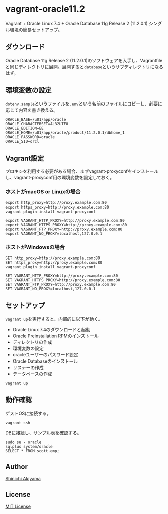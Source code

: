 vagrant-oracle11.2
==================

Vagrant + Oracle Linux 7.4 + Oracle Database 11g Release 2 (11.2.0.1) シングル環境の簡易セットアップ。

ダウンロード
------------

Oracle Database 11g Release 2 (11.2.0.1)のソフトウェアを入手し、Vagrantfileと同じディレクトリに展開。展開すると`database`というサブディレクトリになるはず。

環境変数の設定
--------------

`dotenv.sample`というファイルを`.env`という名前のファイルにコピーし、必要に応じて内容を書き換える。

```shell
ORACLE_BASE=/u01/app/oracle
ORACLE_CHARACTERSET=AL32UTF8
ORACLE_EDITION=EE
ORACLE_HOME=/u01/app/oracle/product/11.2.0.1/dbhome_1
ORACLE_PASSWORD=oracle
ORACLE_SID=orcl
```

Vagrant設定
-----------

プロキシを利用する必要がある場合、まずvagrant-proxyconfをインストールし、vagrant-proxyconf用の環境変数を設定しておく。

### ホストがmacOS or Linuxの場合 ###

```console
export http_proxy=http://proxy.example.com:80
export https_proxy=http://proxy.example.com:80
vagrant plugin install vagrant-proxyconf

export VAGRANT_HTTP_PROXY=http://proxy.example.com:80
export VAGRANT_HTTPS_PROXY=http://proxy.example.com:80
export VAGRANT_FTP_PROXY=http://proxy.example.com:80
export VAGRANT_NO_PROXY=localhost,127.0.0.1
```

### ホストがWindowsの場合 ###

```console
SET http_proxy=http://proxy.example.com:80
SET https_proxy=http://proxy.example.com:80
vagrant plugin install vagrant-proxyconf

SET VAGRANT_HTTP_PROXY=http://proxy.example.com:80
SET VAGRANT_HTTPS_PROXY=http://proxy.example.com:80
SET VAGRANT_FTP_PROXY=http://proxy.example.com:80
SET VAGRANT_NO_PROXY=localhost,127.0.0.1
```

セットアップ
------------

`vagrant up`を実行すると、内部的に以下が動く。

* Oracle Linux 7.4のダウンロードと起動
* Oracle Preinstallation RPMのインストール
* ディレクトリの作成
* 環境変数の設定
* oracleユーザーのパスワード設定
* Oracle Databaseのインストール
* リスナーの作成
* データベースの作成

```console
vagrant up
```

動作確認
--------

ゲストOSに接続する。

```console
vagrant ssh
```

DBに接続し、サンプル表を確認する。

```console
sudo su - oracle
sqlplus system/oracle
SELECT * FROM scott.emp;
```

Author
------

[Shinichi Akiyama](https://github.com/shakiyam)

License
-------

[MIT License](https://opensource.org/licenses/MIT)
